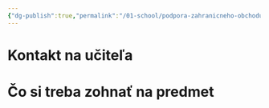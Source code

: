 ```yaml
---
{"dg-publish":true,"permalink":"/01-school/podpora-zahranicneho-obchodu/uvod-pzo/","tags":["year2","winterSemester","uniPZO"]}
---
```


# Kontakt na učiteľa


# Čo si treba zohnať na predmet